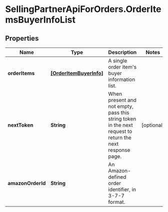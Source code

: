 # SellingPartnerApiForOrders.OrderItemsBuyerInfoList

## Properties

Name | Type | Description | Notes
------------ | ------------- | ------------- | -------------
**orderItems** | [**[OrderItemBuyerInfo]**](OrderItemBuyerInfo.md) | A single order item&#39;s buyer information list. | 
**nextToken** | **String** | When present and not empty, pass this string token in the next request to return the next response page. | [optional] 
**amazonOrderId** | **String** | An Amazon-defined order identifier, in 3-7-7 format. | 


